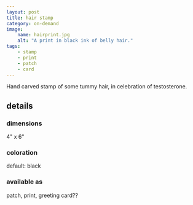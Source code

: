 ```yaml
---
layout: post
title: hair stamp
category: on-demand
image: 
    name: hairprint.jpg
    alt: "A print in black ink of belly hair."
tags:
    - stamp
    - print
    - patch
    - card
---
```


Hand carved stamp of some tummy hair, in celebration of testosterone.

## details

### dimensions

4" x 6"

### coloration

default: black

### available as

patch, print, greeting card??
